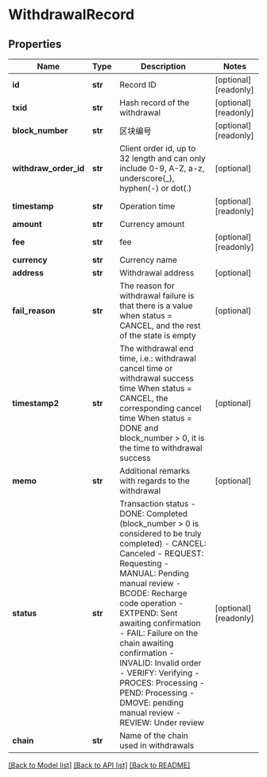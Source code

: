 # WithdrawalRecord

## Properties
Name | Type | Description | Notes
------------ | ------------- | ------------- | -------------
**id** | **str** | Record ID | [optional] [readonly] 
**txid** | **str** | Hash record of the withdrawal | [optional] [readonly] 
**block_number** | **str** | 区块编号 | [optional] [readonly] 
**withdraw_order_id** | **str** | Client order id, up to 32 length and can only include 0-9, A-Z, a-z, underscore(_), hyphen(-) or dot(.)  | [optional] 
**timestamp** | **str** | Operation time | [optional] [readonly] 
**amount** | **str** | Currency amount | 
**fee** | **str** | fee | [optional] [readonly] 
**currency** | **str** | Currency name | 
**address** | **str** | Withdrawal address | [optional] 
**fail_reason** | **str** | The reason for withdrawal failure is that there is a value when status &#x3D; CANCEL, and the rest of the state is empty | [optional] 
**timestamp2** | **str** | The withdrawal end time, i.e.: withdrawal cancel time or withdrawal success time When status &#x3D; CANCEL, the corresponding cancel time When status &#x3D; DONE and block_number &gt; 0, it is the time to withdrawal success | [optional] 
**memo** | **str** | Additional remarks with regards to the withdrawal | [optional] 
**status** | **str** | Transaction status  - DONE: Completed (block_number &gt; 0 is considered to be truly completed) - CANCEL: Canceled - REQUEST: Requesting - MANUAL: Pending manual review - BCODE: Recharge code operation - EXTPEND: Sent awaiting confirmation - FAIL: Failure on the chain awaiting confirmation - INVALID: Invalid order - VERIFY: Verifying - PROCES: Processing - PEND: Processing - DMOVE: pending manual review - REVIEW: Under review | [optional] [readonly] 
**chain** | **str** | Name of the chain used in withdrawals | 

[[Back to Model list]](../README.md#documentation-for-models) [[Back to API list]](../README.md#documentation-for-api-endpoints) [[Back to README]](../README.md)


